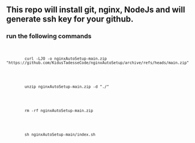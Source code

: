 ## This repo will install git, nginx, NodeJs and will generate ssh key for your github.

### run the following commands
<code>
    <code>
        curl -LJO -o nginxAutoSetup-main.zip "https://github.com/KidusTadesseCode/nginxAutoSetup/archive/refs/heads/main.zip"
    </code>
    <br/>
    <code>
        unzip nginxAutoSetup-main.zip -d "./"
    </code>
    <br/>
    <code>
        rm -rf nginxAutoSetup-main.zip
    </code>
    <br/>
    <code>
        sh nginxAutoSetup-main/index.sh
    </code>
</code>
